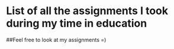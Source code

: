 # List of all the assignments I took during my time in education
##Feel free to look at my assignments =)
